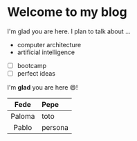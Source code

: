 # Welcome to my blog

I'm glad you are here. I plan to talk about ...

- computer architecture
- artificial intelligence

- [ ] bootcamp
- [ ] perfect ideas

I'm **glad** you are here :smile:!

| Fede | Pepe |
| :--: | :-- |
| Paloma | toto |
| Pablo | persona |
